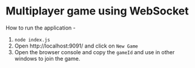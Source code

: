 # Multiplayer game using WebSocket

How to run the application - 

1. `node index.js`
2. Open http://localhost:9091/ and click on `New Game`
3. Open the browser console and copy the `gameId` and use in other windows to join the game.